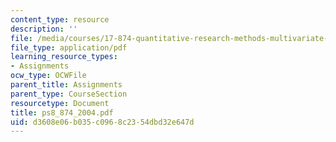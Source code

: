```yaml
---
content_type: resource
description: ''
file: /media/courses/17-874-quantitative-research-methods-multivariate-spring-2004/d3608e06b035c0968c2354dbd32e647d_ps8_874_2004.pdf
file_type: application/pdf
learning_resource_types:
- Assignments
ocw_type: OCWFile
parent_title: Assignments
parent_type: CourseSection
resourcetype: Document
title: ps8_874_2004.pdf
uid: d3608e06-b035-c096-8c23-54dbd32e647d
---
```

